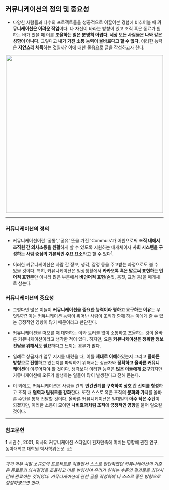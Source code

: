 ## 커뮤니케이션의 정의 및 중요성

* 다양한 사람들과 다수의 프로젝트들을 성공적으로 이끌어본 경험에 비추어볼 때 **커뮤니케이션은 어려운 작업**이다. 나 자신이 바라는 방향이 있고 조직 혹은 동료가 원하는 바가 있을 때 이를 **조율하는 일은 분명히 어렵다. 세상 모든 사람들은 나와 같은 성향이 아니다.** 그렇다고 **내가 가진 소통 능력이 올바르다고 할 수 없다.** 이러한 능력은 **자연스레 체득**하는 것일까? 이에 대한 물음으로 글을 작성하고자 한다.

<p align="center">
 <img src = "https://github.com/HaeChan-Jeon/communication/assets/146603024/e892bfcc-7f5c-4173-8db9-734854b574cf", height="500x", width="500px">
</p>

***

### 커뮤니케이션의 정의

* 커뮤니케이션이란 '공통', '공유' 뜻을 가진 'Commuis'가 어원으로써 **조직 내에서 조직원 간 의사소통을 원활**하게 할 수 있도록 지원하는 매개체이자 **사회 시스템을 구성하는 사람 중심의 기본적인 주요 요소**라고 할 수 있다<sup id="a1">[1](#footnote1)</sup>.

* 이러한 커뮤니케이션은 사람 간 정보, 생각, 감정 등을 주고받는 과정으로도 볼 수 있을 것이다. 특히, 커뮤니케이션은 일상생활에서 **카카오톡 혹은 말로써 표현하는 언어적 표현**뿐만 아니라 많은 부분에서 **비언어적 표현**(손짓, 몸짓, 표정 등)을 매개체로 삼는다.

### 커뮤니케이션의 중요성

* 그렇다면 많은 이들이 **커뮤니케이션을 중요한 능력이라 평하고 요구하는 이유**는 무엇일까? 이는 커뮤니케이션 능력이 뛰어난 사람이 조직과 함께 하는 이에게 줄 수 있는 긍정적인 영향이 많기 때문이라고 판단한다.

* 커뮤니케이션을 떠오를 때 대화하는 이와 트러블 없이 소통하고 조율하는 것이 올바른 커뮤니케이션이라고 생각한 적이 있다. 하지만, 요즘 **커뮤니케이션은 정확한 정보 전달을 위해서도 필요**하다고 느끼는 경우가 많다.

* 일례로 상급자가 업무 지시를 내렸을 때, 이를 **제대로 이해**하였는지 그리고 **올바른 방향으로 진행**하고 있는지를 파악하기 위해서는 상급자와 **정확하고 올바른 커뮤니케이션**이 이루어져야 할 것이다. 생각보다 이러한 능력은 **많은 이들에게 요구**되지만 커뮤니케이션에 오류가 발생하는 일들이 많이 발생한다고 전해 듣는다.

* 이 외에도, 커뮤니케이션은 사람들 간의 **인간관계를 구축하여 상호 간 신뢰를 형성**하고 조직 내 **협력과 팀워크를 강화**한다. 또한 스스로 혹은 조직의 **문화와 가치**를 올바른 수단을 통해 전달할 것이다. 올바른 커뮤니케이션은 일대일의 **아주 작은 수단**이 되겠지만, 이러한 소통이 모이면 **나비효과처럼 조직에 긍정적인 영향**을 불어 일으킬 것이다.

***

### 참고문헌

<b id="footnote1">1</b> 서관수, 2001, 의사의 커뮤니케이션 스타일이 환자만족에 미치는 영향에 관한 연구, 동아대학교 대학원 박사학위논문. [↩](#a1)

***

*과거 학부 시절 소규모의 프로젝트를 이끌면서 스스로 판단하였던 커뮤니케이션의 기준은 동료들의 의사결정을 조율하고 이를 반영하여 우리가 원하는 수준의 결과물을 최단시간에 완료하는 것이었다. 커뮤니케이션에 관한 글을 작성하며 나 스스로 좋은 방향으로 성장하였으면 한다.*
